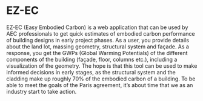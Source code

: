 # EZ-EC

EZ-EC (Easy Embodied Carbon) is a web application that can be used by AEC professionals to get quick estimates of embodied carbon performance of building designs in early project phases. As a user, you provide details about the land lot, massing geometry, structural system and façade. As a response, you get the GWPs (Global Warming Potentials) of the different components of the building (façade, floor, columns etc.), including a visualization of the geometry. The hope is that this tool can be used to make informed decisions in early stages, as the structural system and the cladding make up roughly 70% of the embodied carbon of a building. To be able to meet the goals of the Paris agreement, it’s about time that we as an industry start to take action.

